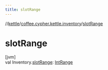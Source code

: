 ```yaml
---
title: slotRange
---
```

//[kettle](../../index.html)/[coffee.cypher.kettle.inventory](index.html)/[slotRange](slot-range.html)



# slotRange



[jvm]\
val Inventory.[slotRange](slot-range.html): [IntRange](https://kotlinlang.org/api/latest/jvm/stdlib/kotlin.ranges/-int-range/index.html)




